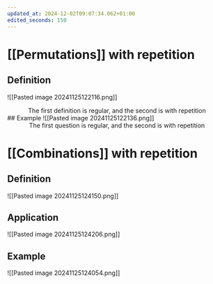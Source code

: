 ```yaml
---
updated_at: 2024-12-02T09:07:34.062+01:00
edited_seconds: 150
---
```

# [[Permutations]] with repetition

## Definition
![[Pasted image 20241125122116.png]]
<center> The first definition is regular, and the second is with repetition </center>
## Example
![[Pasted image 20241125122136.png]]
<center> The first question is regular, and the second is with repetition </center>

# [[Combinations]] with repetition
## Definition
![[Pasted image 20241125124150.png]]

## Application
![[Pasted image 20241125124206.png]]
## Example
![[Pasted image 20241125124054.png]]
